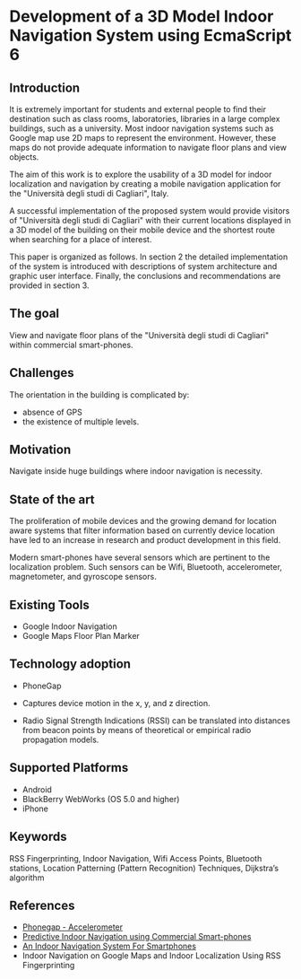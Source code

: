 Development of a 3D Model Indoor Navigation System using EcmaScript 6
=======================

Introduction
------------

It is extremely important for students and external people to find their destination such as class rooms, laboratories, libraries in a large complex buildings, such as a university.
Most indoor navigation systems such as Google map use 2D maps to represent the environment.
However, these maps do not provide adequate information to navigate floor plans and view objects.

The aim of this work is to explore the usability of a 3D model for indoor localization and navigation by creating a mobile navigation application for the "Università degli studi di Cagliari", Italy.

A successful implementation of the proposed system would provide visitors of "Università degli studi di Cagliari" with their current locations displayed in a 3D model of the building on their mobile device and the shortest route when searching for a place of interest.

This paper is organized as follows.
In section 2 the detailed implementation of the system is introduced with descriptions of system architecture and graphic user interface.
Finally, the conclusions and recommendations are provided in section 3.

The goal
--------

View and navigate floor plans of the "Università degli studi di Cagliari" within commercial smart-phones.

Challenges
----------

The orientation in the building is complicated by:

 - absence of GPS
 - the existence of multiple levels.

Motivation
----------

Navigate inside huge buildings where indoor navigation is necessity.

State of the art
----------------

The proliferation of mobile devices and the growing demand for location aware systems that filter information based on currently device location have led to an increase in research and product development in this field.

Modern smart-phones have several sensors which are pertinent to the localization problem.
Such sensors can be Wifi, Bluetooth, accelerometer, magnetometer, and gyroscope sensors.

Existing Tools
--------------

- Google Indoor Navigation
- Google Maps Floor Plan Marker


Technology adoption
-------------------

- PhoneGap

- Captures device motion in the x, y, and z direction.

- Radio Signal Strength Indications (RSSI) can be translated into distances from beacon points by means of theoretical or empirical radio propagation models.


Supported Platforms
-------------------

- Android
- BlackBerry WebWorks (OS 5.0 and higher)
- iPhone

Keywords
--------

RSS Fingerprinting, Indoor Navigation, Wifi Access Points, Bluetooth stations, Location Patterning (Pattern Recognition) Techniques, Dijkstra’s algorithm

References
----------

- [Phonegap - Accelerometer](http://docs.phonegap.com/en/1.2.0/phonegap_accelerometer_accelerometer.md.html)
- [Predictive Indoor Navigation using Commercial Smart-phones](https://www.ri.cmu.edu/pub_files/2011/12/percom-navigation-main.pdf)
- [An Indoor Navigation System For Smartphones](www.doc.ic.ac.uk/teaching/distinguished-projects/.../a.chandgadkar.pdf)
- Indoor Navigation on Google Maps and Indoor Localization Using RSS Fingerprinting
